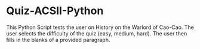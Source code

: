 # Quiz-ACSII-Python
This Python Script tests the user on History on the Warlord of Cao-Cao. The user selects the difficulty of the quiz (easy, medium, hard). The user then fills in the blanks of a provided paragraph.
